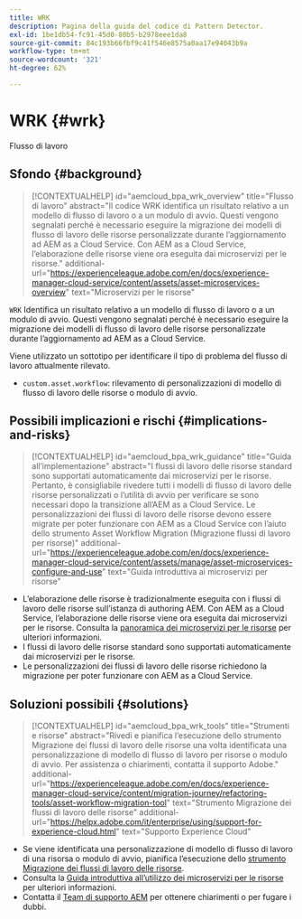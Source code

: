 ```yaml
---
title: WRK
description: Pagina della guida del codice di Pattern Detector.
exl-id: 1be1db54-fc91-45d0-80b5-b2978eee1da8
source-git-commit: 84c193b66fbf9c41f546e8575a0aa17e94043b9a
workflow-type: tm+mt
source-wordcount: '321'
ht-degree: 62%

---
```


# WRK {#wrk}

Flusso di lavoro

## Sfondo {#background}

>[!CONTEXTUALHELP]
>id="aemcloud_bpa_wrk_overview"
>title="Flusso di lavoro"
>abstract="Il codice WRK identifica un risultato relativo a un modello di flusso di lavoro o a un modulo di avvio. Questi vengono segnalati perché è necessario eseguire la migrazione dei modelli di flusso di lavoro delle risorse personalizzate durante l’aggiornamento ad AEM as a Cloud Service. Con AEM as a Cloud Service, l’elaborazione delle risorse viene ora eseguita dai microservizi per le risorse."
>additional-url="https://experienceleague.adobe.com/en/docs/experience-manager-cloud-service/content/assets/asset-microservices-overview" text="Microservizi per le risorse"

`WRK`  Identifica un risultato relativo a un modello di flusso di lavoro o a un modulo di avvio. Questi vengono segnalati perché è necessario eseguire la migrazione dei modelli di flusso di lavoro delle risorse personalizzate durante l’aggiornamento ad AEM as a Cloud Service.

Viene utilizzato un sottotipo per identificare il tipo di problema del flusso di lavoro attualmente rilevato.

* `custom.asset.workflow`: rilevamento di personalizzazioni di modello di flusso di lavoro delle risorse o modulo di avvio.

## Possibili implicazioni e rischi {#implications-and-risks}

>[!CONTEXTUALHELP]
>id="aemcloud_bpa_wrk_guidance"
>title="Guida all’implementazione"
>abstract="I flussi di lavoro delle risorse standard sono supportati automaticamente dai microservizi per le risorse. Pertanto, è consigliabile rivedere tutti i modelli di flusso di lavoro delle risorse personalizzati o l’utilità di avvio per verificare se sono necessari dopo la transizione all’AEM as a Cloud Service. Le personalizzazioni dei flussi di lavoro delle risorse devono essere migrate per poter funzionare con AEM as a Cloud Service con l’aiuto dello strumento Asset Workflow Migration (Migrazione flussi di lavoro per risorse)"
>additional-url="https://experienceleague.adobe.com/en/docs/experience-manager-cloud-service/content/assets/manage/asset-microservices-configure-and-use" text="Guida introduttiva ai microservizi per risorse"

* L’elaborazione delle risorse è tradizionalmente eseguita con i flussi di lavoro delle risorse sull’istanza di authoring AEM. Con AEM as a Cloud Service, l’elaborazione delle risorse viene ora eseguita dai microservizi per le risorse. Consulta la [panoramica dei microservizi per le risorse](https://experienceleague.adobe.com/en/docs/experience-manager-cloud-service/content/assets/asset-microservices-overview) per ulteriori informazioni.
* I flussi di lavoro delle risorse standard sono supportati automaticamente dai microservizi per le risorse.
* Le personalizzazioni dei flussi di lavoro delle risorse richiedono la migrazione per poter funzionare con AEM as a Cloud Service.

## Soluzioni possibili {#solutions}

>[!CONTEXTUALHELP]
>id="aemcloud_bpa_wrk_tools"
>title="Strumenti e risorse"
>abstract="Rivedi e pianifica l’esecuzione dello strumento Migrazione dei flussi di lavoro delle risorse una volta identificata una personalizzazione di modello di flusso di lavoro per risorse o modulo di avvio. Per assistenza o chiarimenti, contatta il supporto Adobe."
>additional-url="https://experienceleague.adobe.com/en/docs/experience-manager-cloud-service/content/migration-journey/refactoring-tools/asset-workflow-migration-tool" text="Strumento Migrazione dei flussi di lavoro delle risorse"
>additional-url="https://helpx.adobe.com/it/enterprise/using/support-for-experience-cloud.html" text="Supporto Experience Cloud"

* Se viene identificata una personalizzazione di modello di flusso di lavoro di una risorsa o modulo di avvio, pianifica l’esecuzione dello [strumento Migrazione dei flussi di lavoro delle risorse](https://experienceleague.adobe.com/en/docs/experience-manager-cloud-service/content/migration-journey/refactoring-tools/asset-workflow-migration-tool).
* Consulta la [Guida introduttiva all’utilizzo dei microservizi per le risorse](https://experienceleague.adobe.com/en/docs/experience-manager-cloud-service/content/assets/manage/asset-microservices-configure-and-use) per ulteriori informazioni.
* Contatta il [Team di supporto AEM](https://helpx.adobe.com/it/enterprise/using/support-for-experience-cloud.html) per ottenere chiarimenti o per fugare i dubbi.
